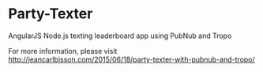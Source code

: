 # Party-Texter
AngularJS Node.js texting leaderboard app using PubNub and Tropo

For more information, please visit http://jeancarlbisson.com/2015/06/18/party-texter-with-pubnub-and-tropo/
